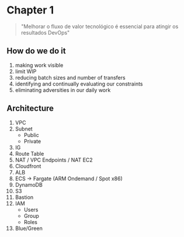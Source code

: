 # Chapter 1

> "Melhorar o fluxo de valor tecnológico é essencial para atingir os resultados DevOps"

## How do we do it

1. making work visible
2. limit WIP
3. reducing batch sizes and number of transfers
4. identifying and continually evaluating our constraints
5. eliminating adversities in our daily work


## Architecture

1. VPC
2. Subnet
    * Public
    * Private
3. IG
4. Route Table
5. NAT / VPC Endpoints / NAT EC2
6. Cloudfront
7. ALB
8. ECS -> Fargate (ARM Ondemand / Spot x86)
9. DynamoDB
10. S3
11. Bastion
12. IAM
    * Users
    * Group
    * Roles
13. Blue/Green
